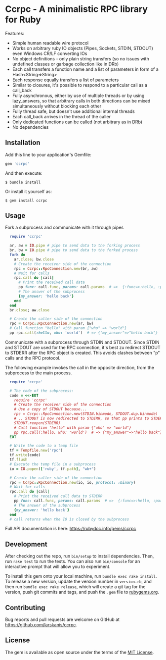 # Ccrpc - A minimalistic RPC library for Ruby

Features:
* Simple human readable wire protocol
* Works on arbitrary ruby IO objects (Pipes, Sockets, STDIN, STDOUT) even Windows CR/LF converting IOs
* No object definitions - only plain string transfers (so no issues with undefined classes or garbage collection like in DRb)
* Each call transfers a function name and a list of parameters in form of a Hash<String=>String>
* Each response equally transfers a list of parameters
* Similar to closures, it's possible to respond to a particular call as a call_back
* Fully asynchronous, either by use of multiple threads or by using lazy_answers, so that arbitrary calls in both directions can be mixed simultaneously without blocking each other
* Fully thread safe, but doesn't use additional internal threads
* Each call_back arrives in the thread of the caller
* Only dedicated functions can be called (not arbitrary as in DRb)
* No dependencies


## Installation

Add this line to your application's Gemfile:

```ruby
gem 'ccrpc'
```

And then execute:

    $ bundle install

Or install it yourself as:

    $ gem install ccrpc

## Usage

Fork a subprocess and communicate with it through pipes
```ruby
  require 'ccrpc'

  ar, aw = IO.pipe # pipe to send data to the forking process
  br, bw = IO.pipe # pipe to send data to the forked process
  fork do
    ar.close; bw.close
    # Create the receiver side of the connection
    rpc = Ccrpc::RpcConnection.new(br, aw)
    # Wait for calls
    rpc.call do |call|
      # Print the received call data
      pp func: call.func, params: call.params  # =>  {:func=>:hello, :params=>{"who"=>"world"}}
      # The answer of the subprocess
      {my_answer: 'hello back'}
    end
  end
  br.close; aw.close

  # Create the caller side of the connection
  rpc = Ccrpc::RpcConnection.new(ar, bw)
  # Call function "hello" with param {"who" => "world"}
  pp rpc.call(:hello, who: 'world')  # => {"my_answer"=>"hello back"}
```

Communicate with a subprocess through STDIN and STDOUT.
Since STDIN and STDOUT are used for the RPC connection, it's best zu redirect STDOUT to STDERR after the RPC object is created.
This avoids clashes between "p" calls and the RPC protocol.

The following example invokes the call in the opposite direction, from the subprocess to the main process.

```ruby
  require 'ccrpc'

  # The code of the subprocess:
  code = <<-EOT
    require 'ccrpc'
    # Create the receiver side of the connection
    # Use a copy of STDOUT because...
    rpc = Ccrpc::RpcConnection.new(STDIN.binmode, STDOUT.dup.binmode)
    # .. STDOUT is now redirected to STDERR, so that pp prints to STDERR
    STDOUT.reopen(STDERR)
    # Call function "hello" with param {"who" => "world"}
    pp rpc.call(:hello, who: 'world')  # => {"my_answer"=>"hello back"}
  EOT

  # Write the code to a temp file
  tf = Tempfile.new('rpc')
  tf.write(code)
  tf.flush
  # Execute the temp file in a subprocess
  io = IO.popen(['ruby', tf.path], "wb+")

  # Create the caller side of the connection
  rpc = Ccrpc::RpcConnection.new(io, io, protocol: :binary)
  # Wait for calls
  rpc.call do |call|
    # Print the received call data to STDERR
    pp func: call.func, params: call.params  # =>  {:func=>:hello, :params=>{"who"=>"world"}}
    # The answer of the subprocess
    {my_answer: 'hello back'}
  end
  # call returns when the IO is closed by the subprocess
```

Full API documentation is here: https://rubydoc.info/gems/ccrpc


## Development

After checking out the repo, run `bin/setup` to install dependencies. Then, run `rake test` to run the tests. You can also run `bin/console` for an interactive prompt that will allow you to experiment.

To install this gem onto your local machine, run `bundle exec rake install`. To release a new version, update the version number in `version.rb`, and then run `bundle exec rake release`, which will create a git tag for the version, push git commits and tags, and push the `.gem` file to [rubygems.org](https://rubygems.org).

## Contributing

Bug reports and pull requests are welcome on GitHub at https://github.com/larskanis/ccrpc.


## License

The gem is available as open source under the terms of the [MIT License](https://opensource.org/licenses/MIT).
